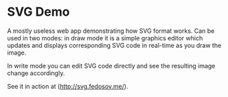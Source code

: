 SVG Demo
========

A mostly useless web app demonstrating how SVG format works. Can be used in two modes: in draw mode it is a simple graphics editor which updates and displays corresponding SVG code in real-time as you draw the image.

In write mode you can edit SVG code directly and see the resulting image change accordingly.

See it in action at (http://svg.fedosov.me/).